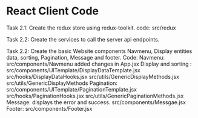 # React Client Code

Task 2.1: Create the redux store using redux-toolkit.
		code:  src/redux
		
Task 2.2: Create the services to call the server api endpoints.

Task 2.2: Create the basic Website components Navmenu, Display entities data, sorting, Pagination, Message and footer.
		  Code:
				Navmenu:  src/components/Navmenu
						  added changes in App.jsx
				Display and sorting : src/components/UITemplate/DisplayDataTemplate.jsx
									  src/hooks/DisplayDataHooks.jsx
									  src/utils/GenericDisplayMethods.jsx
									  src/utils/GenericDisplayMethods
				Pagination: src/components/UITemplate/PaginationTemplate.jsx
							src/hooks/PaginationHooks.jsx
							src/utils/GenericPaginationMethods.jsx
				Message: displays the error and success.
							src/components/Messgae.jsx
				Footer: src/components/Footer.jsx
									  
